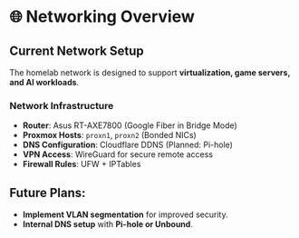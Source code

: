 # 🌐 Networking Overview

## Current Network Setup
The homelab network is designed to support **virtualization, game servers, and AI workloads**.

### **Network Infrastructure**
- **Router**: Asus RT-AXE7800 (Google Fiber in Bridge Mode)
- **Proxmox Hosts**: `proxn1`, `proxn2` (Bonded NICs)
- **DNS Configuration**: Cloudflare DDNS (Planned: Pi-hole)
- **VPN Access**: WireGuard for secure remote access
- **Firewall Rules**: UFW + IPTables

## Future Plans:
- **Implement VLAN segmentation** for improved security.
- **Internal DNS setup** with **Pi-hole or Unbound**.
